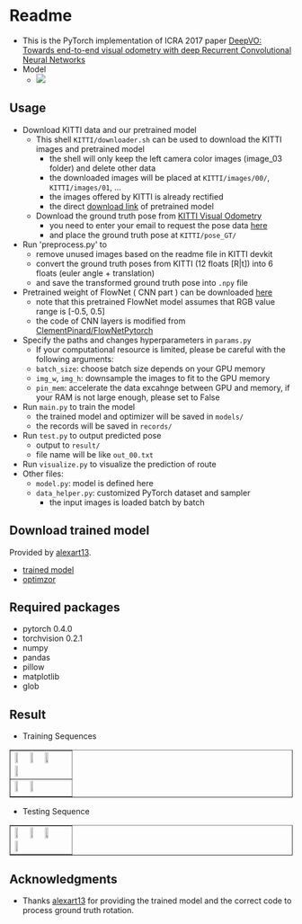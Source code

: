 # Readme
- This is the PyTorch implementation of ICRA 2017 paper [DeepVO: Towards end-to-end visual odometry with deep Recurrent Convolutional Neural Networks](https://ieeexplore.ieee.org/document/7989236/)
- Model
    - ![](https://imgur.com/vo0vXgk.png)

## Usage
- Download KITTI data and our pretrained model
	- This shell ```KITTI/downloader.sh``` can be used to download the KITTI images and pretrained model
		- the shell will only keep the left camera color images (image_03 folder) and delete other data
		- the downloaded images will be placed at ```KITTI/images/00/```, ```KITTI/images/01```, ...
		- the images offered by KITTI is already rectified
		- the direct [download link](https://www.polybox.ethz.ch/index.php/s/90OlHg6KWBzG6gR) of pretrained model
	- Download the ground truth pose from [KITTI Visual Odometry](http://www.cvlibs.net/datasets/kitti/eval_odometry.php)
		- you need to enter your email to request the pose data [here](http://www.cvlibs.net/download.php?file=data_odometry_poses.zip)
		- and place the ground truth pose at ```KITTI/pose_GT/```
- Run 'preprocess.py' to 
    - remove unused images based on the readme file in KITTI devkit
    - convert the ground truth poses from KITTI (12 floats [R|t]) into 6 floats (euler angle + translation)
    - and save the transformed ground truth pose into ```.npy``` file
- Pretrained weight of FlowNet ( CNN part ) can be downloaded [here](https://drive.google.com/drive/folders/0B5EC7HMbyk3CbjFPb0RuODI3NmM)
	- note that this pretrained FlowNet model assumes that RGB value range is [-0.5, 0.5]
	- the code of CNN layers is modified from [ClementPinard/FlowNetPytorch](https://github.com/ClementPinard/FlowNetPytorch)
- Specify the paths and changes hyperparameters in ```params.py```
	- If your computational resource is limited, please be careful with the following arguments:
	- ```batch_size```: choose batch size depends on your GPU memory
	- ```img_w```, ```img_h```: downsample the images to fit to the GPU memory
	- ```pin_mem```: accelerate the data excahnge between GPU and memory, if your RAM is not large enough, please set to False
- Run ```main.py``` to train the model
	- the trained model and optimizer will be saved in ```models/```
	- the records will be saved in ```records/```
- Run ```test.py``` to output predicted pose
	- output to ```result/```
	- file name will be like ``out_00.txt``
- Run ```visualize.py``` to visualize the prediction of route
- Other files:
	- ```model.py```: model is defined here
	- ```data_helper.py```: customized PyTorch dataset and sampler
		- the input images is loaded batch by batch
		
## Download trained model
Provided by [alexart13](https://github.com/alexart13).
- [trained model](https://drive.google.com/file/d/1l0s3rYWgN8bL0Fyofee8IhN-0knxJF22/view)
- [optimzor](https://drive.google.com/file/d/1JlVJwEZy4W4EmgtTCNWmM4YAACUHxnr2/view)

## Required packages
- pytorch 0.4.0
- torchvision 0.2.1
- numpy
- pandas
- pillow
- matplotlib
- glob

## Result
- Training Sequences
<table border=1>
<tr>
<td>
<img src="https://user-images.githubusercontent.com/32840403/51480655-96989400-1da2-11e9-9cd7-c0618ed3ff6d.png" width="24%"/>
<img src="https://user-images.githubusercontent.com/32840403/51480656-96989400-1da2-11e9-99d4-b55546e89d54.png" width="24%"/>
<img src="https://user-images.githubusercontent.com/32840403/51480645-95676700-1da2-11e9-842e-ff20a243013d.png" width="24%"/>
<img src="https://user-images.githubusercontent.com/32840403/51480647-95676700-1da2-11e9-95ac-d548d3aec24c.png" width="24%"/>
</td>
</tr>

<tr>
<td>
<img src="https://user-images.githubusercontent.com/32840403/51480651-95fffd80-1da2-11e9-8b37-4cebfa7358e6.png" width="24%"/>
<img src="https://user-images.githubusercontent.com/32840403/51480652-96989400-1da2-11e9-9096-7c93de6109da.png" width="24%"/>
</td>
</tr>
</table>

- Testing Sequence
<table border=1>
<tr>
<td>
<img src="https://user-images.githubusercontent.com/32840403/51480646-95676700-1da2-11e9-9723-ad8e07aa4706.png" width="24%"/>
<img src="https://user-images.githubusercontent.com/32840403/51480648-95fffd80-1da2-11e9-917e-f9e67c1f1500.png" width="24%"/>
<img src="https://user-images.githubusercontent.com/32840403/51480650-95fffd80-1da2-11e9-8c02-96aa37beab94.png" width="24%"/>
<img src="https://user-images.githubusercontent.com/32840403/51480654-96989400-1da2-11e9-8202-ddedae1a9a7a.png" width="24%"/>
</td>
</tr>
</table>

## Acknowledgments
- Thanks [alexart13](https://github.com/alexart13) for providing the trained model and the correct code to process ground truth rotation.

